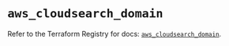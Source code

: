 # `aws_cloudsearch_domain`

Refer to the Terraform Registry for docs: [`aws_cloudsearch_domain`](https://registry.terraform.io/providers/hashicorp/aws/5.92.0/docs/resources/cloudsearch_domain).
